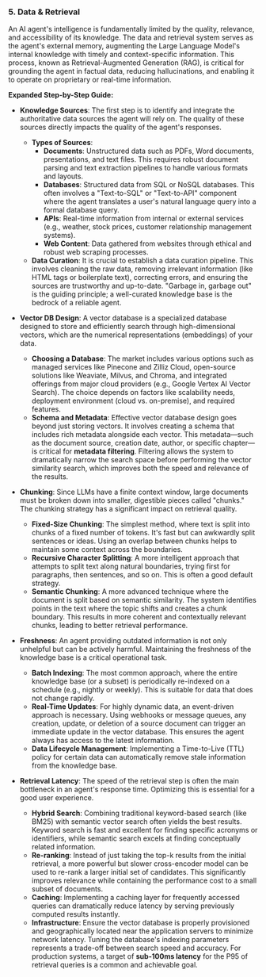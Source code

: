 ### 5. Data & Retrieval

An AI agent's intelligence is fundamentally limited by the quality, relevance, and accessibility of its knowledge. The data and retrieval system serves as the agent's external memory, augmenting the Large Language Model's internal knowledge with timely and context-specific information. This process, known as Retrieval-Augmented Generation (RAG), is critical for grounding the agent in factual data, reducing hallucinations, and enabling it to operate on proprietary or real-time information.

**Expanded Step-by-Step Guide:**

*   **Knowledge Sources**: The first step is to identify and integrate the authoritative data sources the agent will rely on. The quality of these sources directly impacts the quality of the agent's responses.
    *   **Types of Sources**:
        *   **Documents**: Unstructured data such as PDFs, Word documents, presentations, and text files. This requires robust document parsing and text extraction pipelines to handle various formats and layouts.
        *   **Databases**: Structured data from SQL or NoSQL databases. This often involves a "Text-to-SQL" or "Text-to-API" component where the agent translates a user's natural language query into a formal database query.
        *   **APIs**: Real-time information from internal or external services (e.g., weather, stock prices, customer relationship management systems).
        *   **Web Content**: Data gathered from websites through ethical and robust web scraping processes.
    *   **Data Curation**: It is crucial to establish a data curation pipeline. This involves cleaning the raw data, removing irrelevant information (like HTML tags or boilerplate text), correcting errors, and ensuring the sources are trustworthy and up-to-date. "Garbage in, garbage out" is the guiding principle; a well-curated knowledge base is the bedrock of a reliable agent.

*   **Vector DB Design**: A vector database is a specialized database designed to store and efficiently search through high-dimensional vectors, which are the numerical representations (embeddings) of your data.
    *   **Choosing a Database**: The market includes various options such as managed services like Pinecone and Zilliz Cloud, open-source solutions like Weaviate, Milvus, and Chroma, and integrated offerings from major cloud providers (e.g., Google Vertex AI Vector Search). The choice depends on factors like scalability needs, deployment environment (cloud vs. on-premise), and required features.
    *   **Schema and Metadata**: Effective vector database design goes beyond just storing vectors. It involves creating a schema that includes rich metadata alongside each vector. This metadata—such as the document source, creation date, author, or specific chapter—is critical for **metadata filtering**. Filtering allows the system to dramatically narrow the search space before performing the vector similarity search, which improves both the speed and relevance of the results.

*   **Chunking**: Since LLMs have a finite context window, large documents must be broken down into smaller, digestible pieces called "chunks." The chunking strategy has a significant impact on retrieval quality.
    *   **Fixed-Size Chunking**: The simplest method, where text is split into chunks of a fixed number of tokens. It's fast but can awkwardly split sentences or ideas. Using an overlap between chunks helps to maintain some context across the boundaries.
    *   **Recursive Character Splitting**: A more intelligent approach that attempts to split text along natural boundaries, trying first for paragraphs, then sentences, and so on. This is often a good default strategy.
    *   **Semantic Chunking**: A more advanced technique where the document is split based on semantic similarity. The system identifies points in the text where the topic shifts and creates a chunk boundary. This results in more coherent and contextually relevant chunks, leading to better retrieval performance.

*   **Freshness**: An agent providing outdated information is not only unhelpful but can be actively harmful. Maintaining the freshness of the knowledge base is a critical operational task.
    *   **Batch Indexing**: The most common approach, where the entire knowledge base (or a subset) is periodically re-indexed on a schedule (e.g., nightly or weekly). This is suitable for data that does not change rapidly.
    *   **Real-Time Updates**: For highly dynamic data, an event-driven approach is necessary. Using webhooks or message queues, any creation, update, or deletion of a source document can trigger an immediate update in the vector database. This ensures the agent always has access to the latest information.
    *   **Data Lifecycle Management**: Implementing a Time-to-Live (TTL) policy for certain data can automatically remove stale information from the knowledge base.

*   **Retrieval Latency**: The speed of the retrieval step is often the main bottleneck in an agent's response time. Optimizing this is essential for a good user experience.
    *   **Hybrid Search**: Combining traditional keyword-based search (like BM25) with semantic vector search often yields the best results. Keyword search is fast and excellent for finding specific acronyms or identifiers, while semantic search excels at finding conceptually related information.
    *   **Re-ranking**: Instead of just taking the top-k results from the initial retrieval, a more powerful but slower cross-encoder model can be used to re-rank a larger initial set of candidates. This significantly improves relevance while containing the performance cost to a small subset of documents.
    *   **Caching**: Implementing a caching layer for frequently accessed queries can dramatically reduce latency by serving previously computed results instantly.
    *   **Infrastructure**: Ensure the vector database is properly provisioned and geographically located near the application servers to minimize network latency. Tuning the database's indexing parameters represents a trade-off between search speed and accuracy. For production systems, a target of **sub-100ms latency** for the P95 of retrieval queries is a common and achievable goal.